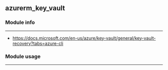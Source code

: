 
## azurerm_key_vault
### Module info
---

* https://docs.microsoft.com/en-us/azure/key-vault/general/key-vault-recovery?tabs=azure-cli

### Module usage
---

